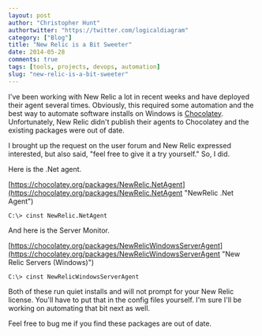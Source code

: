 ```yaml
---
layout: post
author: "Christopher Hunt"
authortwitter: "https://twitter.com/logicaldiagram"
category: ["Blog"]
title: "New Relic is a Bit Sweeter"
date: 2014-05-28
comments: true
tags: [tools, projects, devops, automation]
slug: "new-relic-is-a-bit-sweeter"
---
```

I've been working with New Relic a lot in recent weeks and have deployed their agent several times. Obviously, this required some automation and the best way to automate software installs on Windows is [Chocolatey](https://chocolatey.org). Unfortunately, New Relic didn't publish their agents to Chocolatey and the existing packages were out of date.

I brought up the request on the user forum and New Relic expressed interested, but also said, "feel free to give it a try yourself." So, I did.
<!--more-->
Here is the .Net agent.

[https://chocolatey.org/packages/NewRelic.NetAgent](https://chocolatey.org/packages/NewRelic.NetAgent "NewRelic .Net Agent")


    C:\> cinst NewRelic.NetAgent


And here is the Server Monitor.

[https://chocolatey.org/packages/NewRelicWindowsServerAgent](https://chocolatey.org/packages/NewRelicWindowsServerAgent "New Relic Servers (Windows)")


    C:\> cinst NewRelicWindowsServerAgent


Both of these run quiet installs and will not prompt for your New Relic license. You'll have to put that in the config files yourself. I'm sure I'll be working on automating that bit next as well.

Feel free to bug me if you find these packages are out of date.